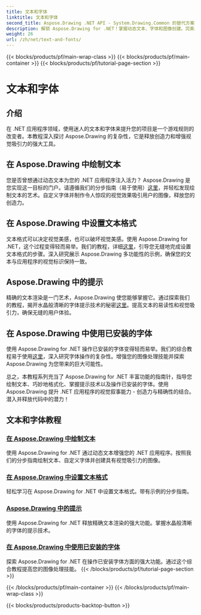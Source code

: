 ```yaml
---
title: 文本和字体
linktitle: 文本和字体
second_title: Aspose.Drawing .NET API - System.Drawing.Common 的替代方案
description: 解锁 Aspose.Drawing for .NET！掌握动态文本、字体和图像创建。完美的文本格式、提示和字体操作，带来水晶般清晰的视觉效果。
weight: 26
url: /zh/net/text-and-fonts/
---
```


{{< blocks/products/pf/main-wrap-class >}}
{{< blocks/products/pf/main-container >}}
{{< blocks/products/pf/tutorial-page-section >}}

# 文本和字体


## 介绍
在 .NET 应用程序领域，使用迷人的文本和字体来提升您的项目是一个游戏规则的改变者。本教程深入探讨 Aspose.Drawing 的复杂性，它是释放创造力和增强视觉吸引力的强大工具。

## 在 Aspose.Drawing 中绘制文本
您是否曾想通过动态文本为您的 .NET 应用程序注入活力？ Aspose.Drawing 是您实现这一目标的门户。请遵循我们的分步指南（易于使用）[这里](./draw-text/)，并轻松发现绘制文本的艺术。自定义字体并制作令人惊叹的视觉效果吸引用户的图像，释放您的创造力。

## 在 Aspose.Drawing 中设置文本格式
文本格式可以决定视觉美感，也可以破坏视觉美感。使用 Aspose.Drawing for .NET，这个过程变得轻而易举。我们的教程，详细[这里](./format-text/)，引导您无缝地完成设置文本格式的步骤。深入研究展示 Aspose.Drawing 多功能性的示例，确保您的文本与应用程序的视觉标识保持一致。

## Aspose.Drawing 中的提示
精确的文本渲染是一门艺术，Aspose.Drawing 使您能够掌握它。通过探索我们的教程，揭开水晶般清晰的字体提示技术的秘密[这里](./hinting/)。提高文本的易读性和视觉吸引力，确保无缝的用户体验。

## 在 Aspose.Drawing 中使用已安装的字体
使用 Aspose.Drawing for .NET 操作已安装的字体变得轻而易举。我们的综合教程易于使用[这里](./installed-fonts/)，深入研究字体操作的复杂性。增强您的图像处理技能并探索 Aspose.Drawing 为您带来的巨大可能性。

总之，本教程系列充当了 Aspose.Drawing for .NET 丰富功能的指南针，指导您绘制文本、巧妙地格式化、掌握提示技术以及操作已安装的字体。使用 Aspose.Drawing 提升 .NET 应用程序的视觉叙事能力 - 创造力与精确性的结合。潜入并释放代码中的潜力！
## 文本和字体教程
### [在 Aspose.Drawing 中绘制文本](./draw-text/)
使用 Aspose.Drawing for .NET 通过动态文本增强您的 .NET 应用程序。按照我们的分步指南绘制文本、自定义字体并创建具有视觉吸引力的图像。
### [在 Aspose.Drawing 中设置文本格式](./format-text/)
轻松学习在 Aspose.Drawing for .NET 中设置文本格式。带有示例的分步指南。
### [Aspose.Drawing 中的提示](./hinting/)
使用 Aspose.Drawing for .NET 释放精确文本渲染的强大功能。掌握水晶般清晰的字体的提示技术。
### [在 Aspose.Drawing 中使用已安装的字体](./installed-fonts/)
探索 Aspose.Drawing for .NET 在操作已安装字体方面的强大功能。通过这个综合教程提高您的图像处理技能。
{{< /blocks/products/pf/tutorial-page-section >}}

{{< /blocks/products/pf/main-container >}}
{{< /blocks/products/pf/main-wrap-class >}}

{{< blocks/products/products-backtop-button >}}
